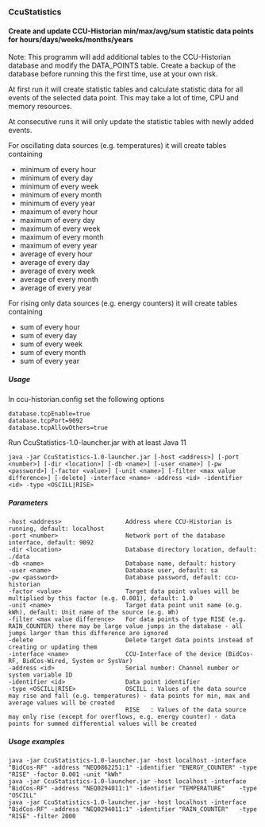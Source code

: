 ### CcuStatistics

#### Create and update CCU-Historian min/max/avg/sum statistic data points for hours/days/weeks/months/years

Note: This programm will add additional tables to the CCU-Historian database and modify the DATA_POINTS table. Create a backup of the database before running this the first time, use at your own risk.

At first run it will create statistic tables and calculate statistic data for all events of the selected data point. This may take a lot of time, CPU and memory resources.

At consecutive runs it will only update the statistic tables with newly added events.

For oscillating data sources (e.g. temperatures) it will create tables containing
* minimum of every hour
* minimum of every day
* minimum of every week
* minimum of every month
* minimum of every year
* maximum of every hour
* maximum of every day
* maximum of every week
* maximum of every month
* maximum of every year
* average of every hour
* average of every day
* average of every week
* average of every month
* average of every year

For rising only data sources (e.g. energy counters) it will create tables containing
* sum of every hour
* sum of every day
* sum of every week
* sum of every month
* sum of every year

##### Usage

In ccu-historian.config set the following options

    database.tcpEnable=true
    database.tcpPort=9092
    database.tcpAllowOthers=true

Run CcuStatistics-1.0-launcher.jar with at least Java 11

    java -jar CcuStatistics-1.0-launcher.jar [-host <address>] [-port <number>] [-dir <location>] [-db <name>] [-user <name>] [-pw <password>] [-factor <value>] [-unit <name>] [-filter <max value difference>] [-delete] -interface <name> -address <id> -identifier <id> -type <OSCILL|RISE>

##### Parameters

    -host <address>                  Address where CCU-Historian is running, default: localhost
    -port <number>                   Network port of the database interface, default: 9092
    -dir <location>                  Database directory location, default: ./data
    -db <name>                       Database name, default: history
    -user <name>                     Database user, default: sa
    -pw <password>                   Database password, default: ccu-historian
    -factor <value>                  Target data point values will be multiplied by this factor (e.g. 0.001), default: 1.0
    -unit <name>                     Target data point unit name (e.g. kWh), default: Unit name of the source (e.g. Wh)
    -filter <max value difference>   For data points of type RISE (e.g. RAIN_COUNTER) there may be large value jumps in the database - all jumps larger than this difference are ignored
    -delete                          Delete target data points instead of creating or updating them
    -interface <name>                CCU-Interface of the device (BidCos-RF, BidCos-Wired, System or SysVar)
    -address <id>                    Serial number: Channel number or system variable ID
    -identifier <id>                 Data point identifier
    -type <OSCILL|RISE>              OSCILL : Values of the data source may rise and fall (e.g. temperatures) - data points for min, max and average values will be created
                                     RISE   : Values of the data source may only rise (except for overflows, e.g. energy counter) - data points for summed differential values will be created

##### Usage examples

    java -jar CcuStatistics-1.0-launcher.jar -host localhost -interface "BidCos-RF" -address "NEQ0862251:1" -identifier "ENERGY_COUNTER" -type "RISE" -factor 0.001 -unit "kWh"
    java -jar CcuStatistics-1.0-launcher.jar -host localhost -interface "BidCos-RF" -address "NEQ0294011:1" -identifier "TEMPERATURE"    -type "OSCILL"
    java -jar CcuStatistics-1.0-launcher.jar -host localhost -interface "BidCos-RF" -address "NEQ0294011:1" -identifier "RAIN_COUNTER"   -type "RISE" -filter 2000

